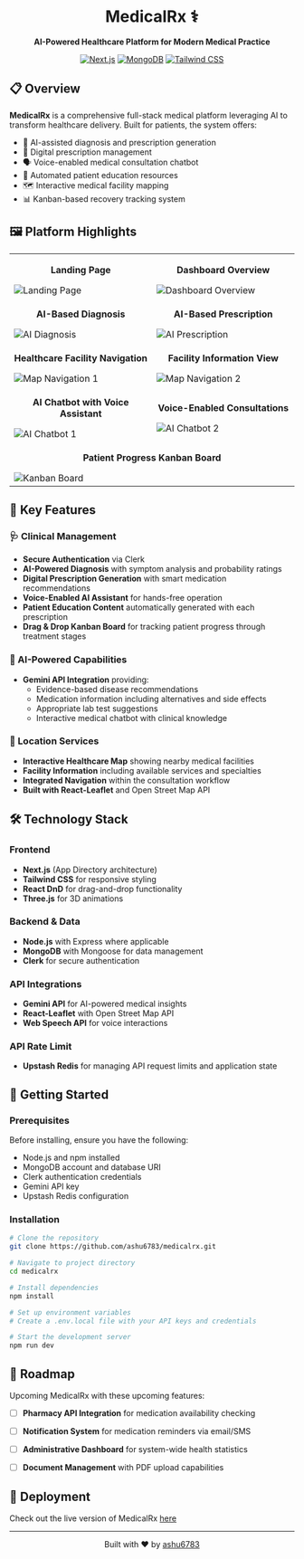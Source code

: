 <div align="center">
  
# MedicalRx ⚕️

**AI-Powered Healthcare Platform for Modern Medical Practice**

[![Next.js](https://img.shields.io/badge/Next.js-000000?style=for-the-badge&logo=nextdotjs&logoColor=white)](https://nextjs.org/)
[![MongoDB](https://img.shields.io/badge/MongoDB-4EA94B?style=for-the-badge&logo=mongodb&logoColor=white)](https://www.mongodb.com/)
[![Tailwind CSS](https://img.shields.io/badge/Tailwind_CSS-38B2AC?style=for-the-badge&logo=tailwind-css&logoColor=white)](https://tailwindcss.com/)


</div>

## 📋 Overview

**MedicalRx** is a comprehensive full-stack medical platform leveraging AI to transform healthcare delivery. Built for patients, the system offers:

- 🤖 AI-assisted diagnosis and prescription generation
- 💊 Digital prescription management 
- 🗣️ Voice-enabled medical consultation chatbot
- 🧠 Automated patient education resources
- 🗺️ Interactive medical facility mapping
- 📊 Kanban-based recovery tracking system

## 🖼️ Platform Highlights

<table>
  <tr>
    <td width="50%">
      <p align="center"><b>Landing Page</b></p>
      <img src="https://github.com/user-attachments/assets/f8c79175-302e-41f1-a362-ee5d969bd8b1" alt="Landing Page">
    </td>
    <td width="50%">
      <p align="center"><b>Dashboard Overview</b></p>
      <img src="https://github.com/user-attachments/assets/ca00d1da-2345-4e58-ae70-670b9c6939e4" alt="Dashboard Overview">
    </td>
  </tr>
  <tr>
    <td width="50%">
      <p align="center"><b>AI-Based Diagnosis</b></p>
      <img src="https://github.com/user-attachments/assets/3f86edb8-d11c-4d68-b35e-1424e5259ff8" alt="AI Diagnosis">
    </td>
    <td width="50%">
      <p align="center"><b>AI-Based Prescription</b></p>
      <img src="https://github.com/user-attachments/assets/9040c874-e78b-4cb6-b901-e399192a6b8f" alt="AI Prescription">
    </td>
  </tr>
  <tr>
    <td width="50%">
      <p align="center"><b>Healthcare Facility Navigation</b></p>
      <img src="https://github.com/user-attachments/assets/7bffee0a-8f85-4ebf-abf1-e6754e595260" alt="Map Navigation 1">
    </td>
    <td width="50%">
      <p align="center"><b>Facility Information View</b></p>
      <img src="https://github.com/user-attachments/assets/fedbd65c-f4e3-48c6-98f3-7353009f50f8" alt="Map Navigation 2">
    </td>
  </tr>
  <tr>
    <td width="50%">
      <p align="center"><b>AI Chatbot with Voice Assistant</b></p>
      <img src="https://github.com/user-attachments/assets/85f8acb4-cac0-412a-826f-ff6a22ee4267" alt="AI Chatbot 1">
    </td>
    <td width="50%">
      <p align="center"><b>Voice-Enabled Consultations</b></p>
      <img src="https://github.com/user-attachments/assets/22f0c7de-d458-49fe-ba36-9e7e59523000" alt="AI Chatbot 2">
    </td>
  </tr>
  <tr>
    <td colspan="2">
      <p align="center"><b>Patient Progress Kanban Board</b></p>
      <img src="https://github.com/user-attachments/assets/1f8eb825-1046-4377-ac48-7299bc877e76" alt="Kanban Board">
    </td>
  </tr>
</table>

## 🌟 Key Features

### 🩺 Clinical Management
- **Secure Authentication** via Clerk
- **AI-Powered Diagnosis** with symptom analysis and probability ratings
- **Digital Prescription Generation** with smart medication recommendations
- **Voice-Enabled AI Assistant** for hands-free operation
- **Patient Education Content** automatically generated with each prescription
- **Drag & Drop Kanban Board** for tracking patient progress through treatment stages

### 🤖 AI-Powered Capabilities
- **Gemini API Integration** providing:
  - Evidence-based disease recommendations
  - Medication information including alternatives and side effects
  - Appropriate lab test suggestions
  - Interactive medical chatbot with clinical knowledge

### 📌 Location Services
- **Interactive Healthcare Map** showing nearby medical facilities
- **Facility Information** including available services and specialties
- **Integrated Navigation** within the consultation workflow
- **Built with React-Leaflet** and Open Street Map API

## 🛠️ Technology Stack

### Frontend
- **Next.js** (App Directory architecture)
- **Tailwind CSS** for responsive styling
- **React DnD** for drag-and-drop functionality
- **Three.js** for 3D animations

### Backend & Data
- **Node.js** with Express where applicable
- **MongoDB** with Mongoose for data management
- **Clerk** for secure authentication

### API Integrations
- **Gemini API** for AI-powered medical insights
- **React-Leaflet** with Open Street Map API
- **Web Speech API** for voice interactions

### API Rate Limit
- **Upstash Redis** for managing API request limits and application state

## 🚀 Getting Started

### Prerequisites
Before installing, ensure you have the following:
- Node.js and npm installed
- MongoDB account and database URI
- Clerk authentication credentials
- Gemini API key
- Upstash Redis configuration

### Installation

```bash
# Clone the repository
git clone https://github.com/ashu6783/medicalrx.git

# Navigate to project directory
cd medicalrx

# Install dependencies
npm install

# Set up environment variables
# Create a .env.local file with your API keys and credentials

# Start the development server
npm run dev
```

## 🔮 Roadmap
Upcoming MedicalRx with these upcoming features:

- [ ] **Pharmacy API Integration** for medication availability checking
- [ ] **Notification System** for medication reminders via email/SMS
- [ ] **Administrative Dashboard** for system-wide health statistics
- [ ] **Document Management** with PDF upload capabilities



## 🔗 Deployment

Check out the live version of MedicalRx [here](https://medical-rx.vercel.app)

---

<div align="center">
  <p>Built with ❤️ by <a href="https://github.com/ashu6783">ashu6783</a></p>
</div>
